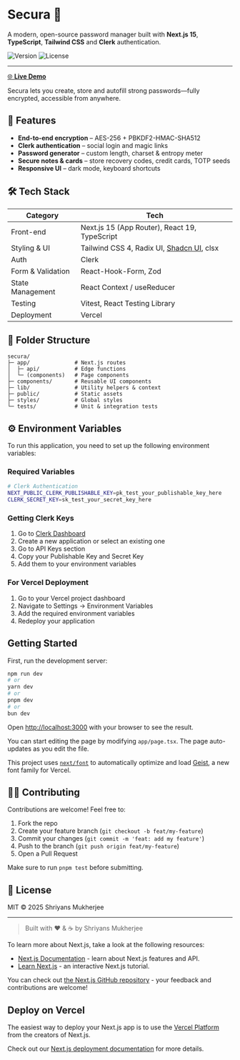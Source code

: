 # Secura 🔐
A modern, open-source password manager built with **Next.js 15**, **TypeScript**, **Tailwind CSS** and **Clerk** authentication.

![Version](https://img.shields.io/badge/version-0.1.0-blue?style=flat-square)
![License](https://img.shields.io/badge/license-MIT-green?style=flat-square)

---

[🌐 **Live Demo**](https://secura-ten.vercel.app/)

Secura lets you create, store and autofill strong passwords—fully encrypted, accessible from anywhere.

## 🚀 Features

* **End-to-end encryption** – AES-256 + PBKDF2-HMAC-SHA512
* **Clerk authentication** – social login and magic links
* **Password generator** – custom length, charset & entropy meter
* **Secure notes & cards** – store recovery codes, credit cards, TOTP seeds
* **Responsive UI** – dark mode, keyboard shortcuts

## 🛠️ Tech Stack

| Category | Tech |
| -------- | ---- |
| Front-end | Next.js 15 (App Router), React 19, TypeScript |
| Styling & UI | Tailwind CSS 4, Radix UI, [Shadcn UI](https://ui.shadcn.com/), clsx |
| Auth | Clerk |
| Form & Validation | React-Hook-Form, Zod |
| State Management | React Context / useReducer |
| Testing | Vitest, React Testing Library |
| Deployment | Vercel |

## 📂 Folder Structure

```text
secura/
├─ app/              # Next.js routes
│  ├─ api/           # Edge functions
│  └─ (components)   # Page components
├─ components/       # Reusable UI components
├─ lib/              # Utility helpers & context
├─ public/           # Static assets
├─ styles/           # Global styles
└─ tests/            # Unit & integration tests
```

## ⚙️ Environment Variables

To run this application, you need to set up the following environment variables:

### Required Variables

```bash
# Clerk Authentication
NEXT_PUBLIC_CLERK_PUBLISHABLE_KEY=pk_test_your_publishable_key_here
CLERK_SECRET_KEY=sk_test_your_secret_key_here
```

### Getting Clerk Keys

1. Go to [Clerk Dashboard](https://dashboard.clerk.com/)
2. Create a new application or select an existing one
3. Go to API Keys section
4. Copy your Publishable Key and Secret Key
5. Add them to your environment variables

### For Vercel Deployment

1. Go to your Vercel project dashboard
2. Navigate to Settings → Environment Variables
3. Add the required environment variables
4. Redeploy your application

## Getting Started

First, run the development server:

```bash
npm run dev
# or
yarn dev
# or
pnpm dev
# or
bun dev
```

Open [http://localhost:3000](http://localhost:3000) with your browser to see the result.

You can start editing the page by modifying `app/page.tsx`. The page auto-updates as you edit the file.

This project uses [`next/font`](https://nextjs.org/docs/app/building-your-application/optimizing/fonts) to automatically optimize and load [Geist](https://vercel.com/font), a new font family for Vercel.

## 🧑‍💻 Contributing

Contributions are welcome! Feel free to:

1. Fork the repo
2. Create your feature branch (`git checkout -b feat/my-feature`)
3. Commit your changes (`git commit -m 'feat: add my feature'`)
4. Push to the branch (`git push origin feat/my-feature`)
5. Open a Pull Request

Make sure to run `pnpm test` before submitting.

## 📜 License

MIT © 2025 Shriyans Mukherjee

---

> Built with ❤️ & ☕ by Shriyans Mukherjee


To learn more about Next.js, take a look at the following resources:

- [Next.js Documentation](https://nextjs.org/docs) - learn about Next.js features and API.
- [Learn Next.js](https://nextjs.org/learn) - an interactive Next.js tutorial.

You can check out [the Next.js GitHub repository](https://github.com/vercel/next.js) - your feedback and contributions are welcome!

## Deploy on Vercel

The easiest way to deploy your Next.js app is to use the [Vercel Platform](https://vercel.com/new?utm_medium=default-template&filter=next.js&utm_source=create-next-app&utm_campaign=create-next-app-readme) from the creators of Next.js.

Check out our [Next.js deployment documentation](https://nextjs.org/docs/app/building-your-application/deploying) for more details.
